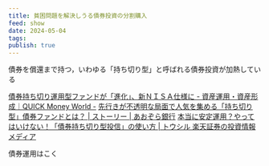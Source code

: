 ```yaml
---
title: 貧困問題を解決しうる債券投資の分割購入
feed: show
date: 2024-05-04
tags: 
publish: true
---
```

債券を償還まで持つ，いわゆる「持ち切り型」と呼ばれる債券投資が加熱している

[債券持ち切り運用型ファンドが「進化」、新ＮＩＳＡ仕様に - 資産運用・資産形成｜QUICK Money World -](https://moneyworld.jp/news/05_00119030_news)
[先行きが不透明な局面で人気を集める「持ち切り型」債券ファンドとは？ | ストーリー | あおぞら銀行](https://www.aozorabank.co.jp/bank/story/finance/post-29.html)
[本当に安定運用？やってはいけない！「債券持ち切り型投信」の使い方 | トウシル 楽天証券の投資情報メディア](https://media.rakuten-sec.net/articles/-/41264)

債券運用はこく
